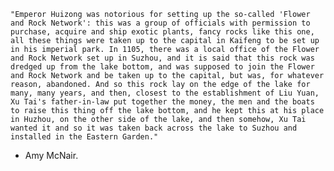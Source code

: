 	"Emperor Huizong was notorious for setting up the so-called 'Flower and Rock Network': this was a group of officials with permission to purchase, acquire and ship exotic plants, fancy rocks like this one, all these things were taken up to the capital in Kaifeng to be set up in his imperial park. In 1105, there was a local office of the Flower and Rock Network set up in Suzhou, and it is said that this rock was dredged up from the lake bottom, and was supposed to join the Flower and Rock Network and be taken up to the capital, but was, for whatever reason, abandoned. And so this rock lay on the edge of the lake for many, many years, and then, closest to the establishment of Liu Yuan, Xu Tai's father-in-law put together the money, the men and the boats to raise this thing off the lake bottom, and he kept this at his place in Huzhou, on the other side of the lake, and then somehow, Xu Tai wanted it and so it was taken back across the lake to Suzhou and installed in the Eastern Garden."

- Amy McNair.